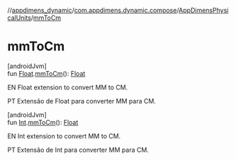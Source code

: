 //[appdimens_dynamic](../../../README.md)/[com.appdimens.dynamic.compose](../README.md)/[AppDimensPhysicalUnits](README.md)/[mmToCm](mm-to-cm.md)

# mmToCm

[androidJvm]\
fun [Float](https://kotlinlang.org/api/core/kotlin-stdlib/kotlin/-float/index.html).[mmToCm](mm-to-cm.md)(): [Float](https://kotlinlang.org/api/core/kotlin-stdlib/kotlin/-float/index.html)

EN Float extension to convert MM to CM.

PT Extensão de Float para converter MM para CM.

[androidJvm]\
fun [Int](https://kotlinlang.org/api/core/kotlin-stdlib/kotlin/-int/index.html).[mmToCm](mm-to-cm.md)(): [Float](https://kotlinlang.org/api/core/kotlin-stdlib/kotlin/-float/index.html)

EN Int extension to convert MM to CM.

PT Extensão de Int para converter MM para CM.